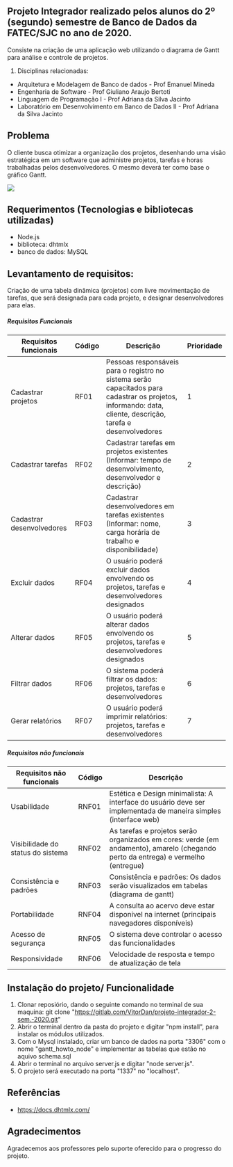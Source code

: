 ## Projeto Integrador realizado pelos alunos do 2º (segundo) semestre de Banco de Dados da FATEC/SJC no ano de 2020.

Consiste na criação de uma aplicação web utilizando o diagrama de Gantt para análise e controle de projetos.

1. Disciplinas relacionadas:
- Arquitetura e Modelagem de Banco de dados - Prof Emanuel Mineda
- Engenharia de Software - Prof Giuliano Araujo Bertoti
- Linguagem de Programação I - Prof Adriana da Silva Jacinto
- Laboratório em Desenvolvimento em Banco de Dados II - Prof Adriana da Silva Jacinto

## Problema

O cliente busca otimizar a organização dos projetos, desenhando uma visão estratégica em um software que administre projetos, tarefas e horas trabalhadas pelos desenvolvedores. O mesmo deverá ter como base o gráfico Gantt. 

![](/Imagens/MashGGantt.gif)

## Requerimentos (Tecnologias e bibliotecas utilizadas)

- Node.js
- biblioteca: dhtmlx
- banco de dados: MySQL

## Levantamento de requisitos:
Criação de uma tabela dinâmica (projetos) com livre movimentação de tarefas, que será designada para cada projeto, e designar desenvolvedores para elas.

##### Requisitos Funcionais

| Requisitos funcionais             |  Código |              Descrição                                                                                                                                     |Prioridade|
| ----------------------------------|---------| -----------------------------------------------------------------------------------------------------------------------------------------------------------|----------|
|Cadastrar projetos                 |RF01     |Pessoas responsáveis para o registro no sistema serão capacitados para cadastrar os projetos, informando: data, cliente, descrição, tarefa e desenvolvedores|    1     |
|Cadastrar tarefas                  |RF02     |Cadastrar tarefas em projetos existentes (Informar: tempo de desenvolvimento, desenvolvedor e descrição)                                                    |    2     |
|Cadastrar desenvolvedores          |RF03     |Cadastrar desenvolvedores em tarefas existentes (Informar: nome, carga horária de trabalho e disponibilidade)                                               |    3     |   
|Excluir dados                      |RF04     |O usuário poderá excluir dados envolvendo os projetos, tarefas e desenvolvedores designados                                                                 |    4     |       
|Alterar dados                      |RF05     |O usuário poderá alterar dados envolvendo os projetos, tarefas e desenvolvedores designados                                                                 |    5     |
|Filtrar dados                      |RF06     |O sistema poderá filtrar os dados: projetos, tarefas e desenvolvedores                                                                                      |    6     |
|Gerar relatórios                   |RF07     |O usuário poderá imprimir relatórios: projetos, tarefas e desenvolvedores                                                                                   |    7     |                                              


##### Requisitos não funcionais


| Requisitos não funcionais         |  Código |              Descrição                                                                                                           |
| ----------------------------------|---------| ---------------------------------------------------------------------------------------------------------------------------------|
|Usabilidade                        |RNF01    |Estética e Design minimalista: A interface do usuário deve ser implementada de maneira simples (interface web)                    |
|Visibilidade do status do sistema  |RNF02    |As tarefas e projetos serão organizados em cores: verde (em andamento), amarelo (chegando perto da entrega) e vermelho (entregue) |
|Consistência e padrões             |RNF03    |Consistência e padrões: Os dados serão visualizados em tabelas (diagrama de gantt)                                                |                                                                               |             
|Portabilidade                      |RNF04    |A consulta ao acervo deve estar disponivel na internet (principais navegadores disponíveis)                                       |
|Acesso de segurança                |RNF05    |O sistema deve controlar o acesso das funcionalidades                                                                             |                                                                                     |              
|Responsividade                     |RNF06    |Velocidade de resposta e tempo de atualização de tela                                                                             |                 


## Instalação do projeto/ Funcionalidade

1) Clonar reposiório, dando o seguinte comando no terminal de sua maquina: git clone "https://gitlab.com/VitorDan/projeto-integrador-2-sem.-2020.git"
2) Abrir o terminal dentro da pasta do projeto e digitar "npm install", para instalar os módulos utilizados.
3) Com o Mysql instalado, criar um banco de dados na porta "3306" com o nome "gantt_howto_node" e implementar as tabelas que estão no aquivo schema.sql
4) Abrir o terminal no arquivo server.js e digitar "node server.js".
5) O projeto será executado na porta "1337" no "localhost".


## Referências 

- https://docs.dhtmlx.com/


## Agradecimentos

Agradecemos aos professores pelo suporte oferecido para o progresso do projeto.
